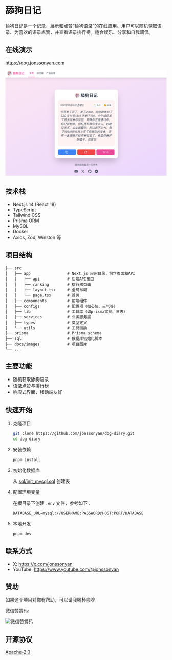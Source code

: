 # 舔狗日记

舔狗日记是一个记录、展示和点赞“舔狗语录”的在线应用。用户可以随机获取语录、为喜欢的语录点赞，并查看语录排行榜。适合娱乐、分享和自我调侃。

## 在线演示

https://dog.jonssonyan.com

![preview](docs/images/preview.png)

## 技术栈

- Next.js 14 (React 18)
- TypeScript
- Tailwind CSS
- Prisma ORM
- MySQL
- Docker
- Axios, Zod, Winston 等

## 项目结构

```
├── src
│   ├── app                # Next.js 应用目录，包含页面和API
│   │   ├── api            # 后端API接口
│   │   ├── ranking        # 排行榜页面
│   │   ├── layout.tsx     # 全局布局
│   │   └── page.tsx       # 首页
│   ├── components         # 前端组件
│   ├── configs            # 配置项（如心情、天气等）
│   ├── lib                # 工具库（如prisma实例、日志）
│   ├── services           # 业务服务层
│   ├── types              # 类型定义
│   └── utils              # 工具函数
├── prisma                 # Prisma schema
├── sql                    # 数据库初始化脚本
├── docs/images            # 项目图片
└── ...
```

## 主要功能

- 随机获取舔狗语录
- 语录点赞与排行榜
- 响应式界面，移动端友好

## 快速开始

1. 克隆项目

    ```bash
    git clone https://github.com/jonssonyan/dog-diary.git
    cd dog-diary
    ```

2. 安装依赖

    ```bash
    pnpm install
    ```

3. 初始化数据库

   从 [sql/init_mysql.sql](sql/init_mysql.sql) 创建表

4. 配置环境变量

   在根目录下创建 `.env` 文件，参考如下：

   ```env
   DATABASE_URL=mysql://USERNAME:PASSWORD@HOST:PORT/DATABASE
   ```

5. 本地开发

   ```bash
   pnpm dev
   ```

## 联系方式

- X: https://x.com/jonssonyan
- YouTube: https://www.youtube.com/@jonssonyan

## 赞助

如果这个项目对你有帮助，可以请我喝杯咖啡

微信赞赏码:

<img src="https://github.com/jonssonyan/install-script/assets/46235235/cce90c48-27d3-492c-af3e-468b656bdd06" width="150" alt="微信赞赏码" title="微信赞赏码"/>

## 开源协议

[Apache-2.0](LICENSE)